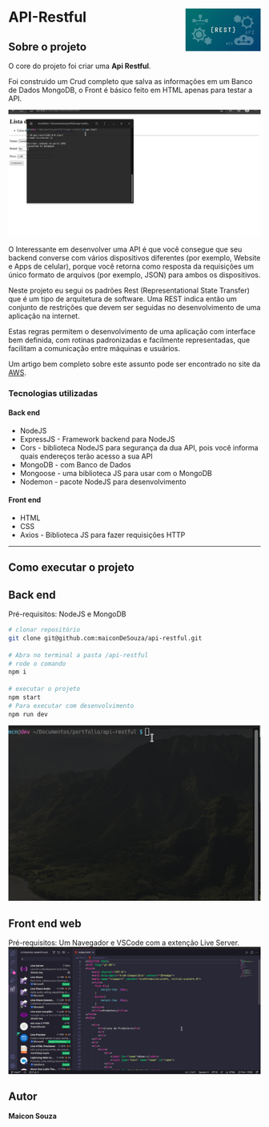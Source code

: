 <h1>
	API-Restful 
	<img 
		align="right"
		width="150"
src="https://raw.githubusercontent.com/maiconDeSouza/assets/master/API-Restful/api-restful.png" 
	/>
</h1>

<h2>Sobre o projeto</h2>

<p>
	O core do projeto foi criar uma <strong>Api Restful</strong>.</p>
<p>
	Foi construido um Crud completo que salva as informações em um Banco de Dados MongoDB, o Front é básico feito em HTML apenas para testar a API.
</p>
<img 
src="https://raw.githubusercontent.com/maiconDeSouza/assets/master/API-Restful/crud.gif"
/>
<p>
 	O Interessante em desenvolver uma API é que você consegue que seu backend converse com vários dispositivos diferentes (por exemplo, Website e Apps de celular), porque você retorna como resposta da requisições um único formato de arquivos (por exemplo, JSON) para ambos os dispositivos.
</p>
<p>
 Neste projeto eu segui os padrões Rest (Representational State Transfer) que é um tipo de arquitetura de software. Uma REST indica então um conjunto de restrições que devem ser seguidas no desenvolvimento de uma aplicação na internet.
</p>
<p>
Estas regras permitem o desenvolvimento de uma aplicação com interface bem definida, com rotinas padronizadas e facilmente representadas, que facilitam a comunicação entre máquinas e usuários.
</p> 
<p>
	Um artigo bem completo sobre este assunto pode ser encontrado no site da <a href="https://aws.amazon.com/pt/what-is/restful-api/">AWS</a>.
</p>



<h3>Tecnologias utilizadas</h3>
<h4>Back end</h4>
<ul>
	<li>NodeJS</li>
	<li>ExpressJS - Framework backend para NodeJS</li>
	<li>Cors - biblioteca NodeJS para segurança da dua API, pois você informa quais endereços terão acesso a sua API</li>
	<li>MongoDB - com Banco de Dados</li>
	<li>Mongoose - uma biblioteca JS para usar com o MongoDB</li>
	<li>Nodemon - pacote NodeJS para desenvolvimento</li>
</ul>
<h4>Front end</h4>
<ul>
	<li>HTML</li>
	<li>CSS</li>
	<li>Axios - Biblioteca JS para fazer requisições HTTP</li>

</ul>
<hr>
<h2>Como executar o projeto</h2>

## Back end
Pré-requisitos: NodeJS e MongoDB

```bash
# clonar repositório
git clone git@github.com:maiconDeSouza/api-restful.git

# Abra no terminal a pasta /api-restful
# rode o comando
npm i

# executar o projeto
npm start
# Para executar com desenvolvimento 
npm run dev
```
<img 
src="https://raw.githubusercontent.com/maiconDeSouza/assets/master/API-Restful/rodando%20app.gif"
/>
## Front end web
Pré-requisitos: Um Navegador e VSCode com a extenção Live Server.
<img 
src="https://raw.githubusercontent.com/maiconDeSouza/assets/master/API-Restful/liveServer.gif"
/>


<h2>Autor</h2>
<strong>Maicon Souza</strong>